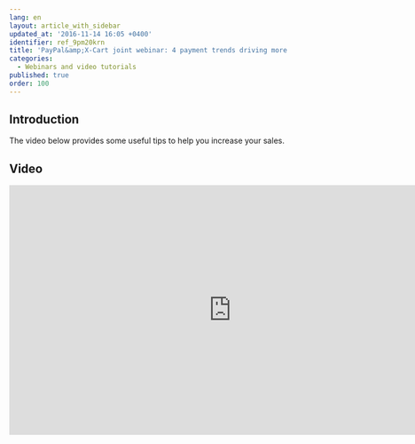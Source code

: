 ```yaml
---
lang: en
layout: article_with_sidebar
updated_at: '2016-11-14 16:05 +0400'
identifier: ref_9pm20krn
title: 'PayPal&amp;X-Cart joint webinar: 4 payment trends driving more sales in 2014'
categories:
  - Webinars and video tutorials
published: true
order: 100
---
```



## Introduction

The video below provides some useful tips to help you increase your sales.

## Video

<iframe class="youtube-player" type="text/html" style="width: 800px; height: 450px" src="https://www.youtube.com/embed/9F6vdcJDOow" frameborder="0"></iframe>
